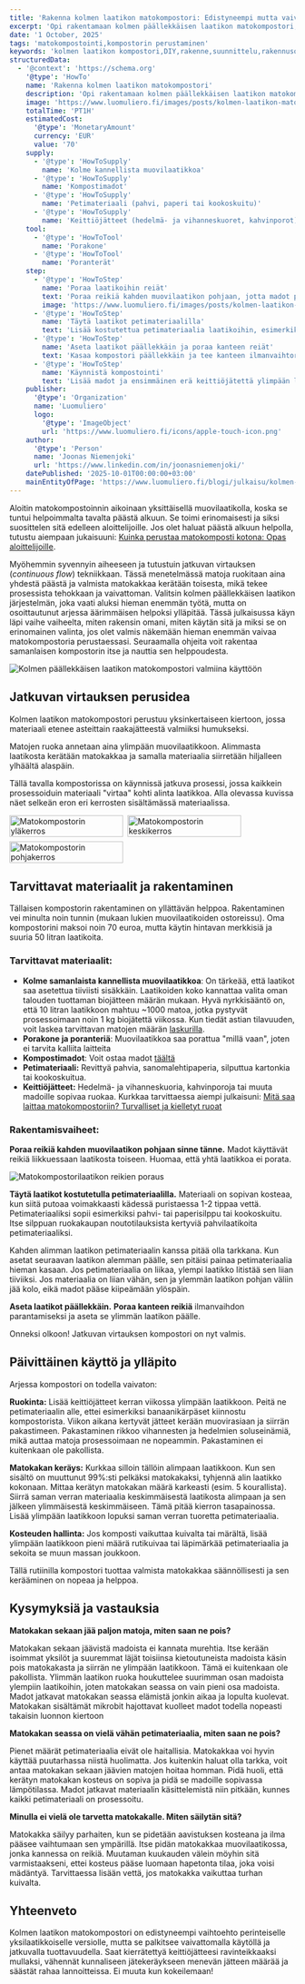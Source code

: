```yaml
---
title: 'Rakenna kolmen laatikon matokompostori: Edistyneempi mutta vaivaton matokompostori'
excerpt: 'Opi rakentamaan kolmen päällekkäisen laatikon matokompostori, joka perustuu jatkuvaan virtaukseen. Tämä helppohoitoinen järjestelmä tuottaa valmista matokakkaa ja on äärimmäisen helppohoitoinen.'
date: '1 October, 2025'
tags: 'matokompostointi,kompostorin perustaminen'
keywords: 'kolmen laatikon kompostori,DIY,rakenne,suunnittelu,rakennusohje,matokomposti,kompostimadot,kerroksellinen järjestelmä,käyttö,huolto,tehokkuus,keittiöjäte,biojäte,lannoite,kestävä ratkaisu,askartelu,kotikompostointi,käytännöllisyys,ravinnekierto,omatoimisuus,projekti'
structuredData:
  - '@context': 'https://schema.org'
    '@type': 'HowTo'
    name: 'Rakenna kolmen laatikon matokompostori'
    description: 'Opi rakentamaan kolmen päällekkäisen laatikon matokompostori, joka perustuu jatkuvaan virtaukseen ja tuottaa valmista matokakkaa helposti.'
    image: 'https://www.luomuliero.fi/images/posts/kolmen-laatikon-matokompostori-edistyneempi-helppohoitoinen/kolmen_laatikon_kompostori-1200.jpg'
    totalTime: 'PT1H'
    estimatedCost:
      '@type': 'MonetaryAmount'
      currency: 'EUR'
      value: '70'
    supply:
      - '@type': 'HowToSupply'
        name: 'Kolme kannellista muovilaatikkoa'
      - '@type': 'HowToSupply'
        name: 'Kompostimadot'
      - '@type': 'HowToSupply'
        name: 'Petimateriaali (pahvi, paperi tai kookoskuitu)'
      - '@type': 'HowToSupply'
        name: 'Keittiöjätteet (hedelmä- ja vihanneskuoret, kahvinporot)'
    tool:
      - '@type': 'HowToTool'
        name: 'Porakone'
      - '@type': 'HowToTool'
        name: 'Poranterät'
    step:
      - '@type': 'HowToStep'
        name: 'Poraa laatikoihin reiät'
        text: 'Poraa reikiä kahden muovilaatikon pohjaan, jotta madot pääsevät liikkumaan kerrosten välillä. Yksi laatikko jätetään poraamatta.'
        image: 'https://www.luomuliero.fi/images/posts/kolmen-laatikon-matokompostori-edistyneempi-helppohoitoinen/kolmen_laatikon_kompostori_poraus-800.jpg'
      - '@type': 'HowToStep'
        name: 'Täytä laatikot petimateriaalilla'
        text: 'Lisää kostutettua petimateriaalia laatikoihin, esimerkiksi silputtua pahvia tai kookoskuitua. Materiaalin tulee olla kosteaa, mutta ei märkää.'
      - '@type': 'HowToStep'
        name: 'Aseta laatikot päällekkäin ja poraa kanteen reiät'
        text: 'Kasaa kompostori päällekkäin ja tee kanteen ilmanvaihtoreiät. Näin varmistat riittävän hapensaannin.'
      - '@type': 'HowToStep'
        name: 'Käynnistä kompostointi'
        text: 'Lisää madot ja ensimmäinen erä keittiöjätettä ylimpään laatikkoon. Pidä kansi päällä ja seuraa kosteutta säännöllisesti.'
    publisher:
      '@type': 'Organization'
      name: 'Luomuliero'
      logo:
        '@type': 'ImageObject'
        url: 'https://www.luomuliero.fi/icons/apple-touch-icon.png'
    author:
      '@type': 'Person'
      name: 'Joonas Niemenjoki'
      url: 'https://www.linkedin.com/in/joonasniemenjoki/'
    datePublished: '2025-10-01T00:00:00+03:00'
    mainEntityOfPage: 'https://www.luomuliero.fi/blogi/julkaisu/kolmen-laatikon-matokompostori-edistyneempi-helppohoitoinen'
---
```


Aloitin matokompostoinnin aikoinaan yksittäisellä muovilaatikolla, koska se tuntui helpoimmalta tavalta päästä alkuun. Se toimi erinomaisesti ja siksi suosittelen sitä edelleen aloittelijoille. Jos olet haluat päästä alkuun helpolla, tutustu aiempaan jukaisuuni: [Kuinka perustaa matokomposti kotona: Opas aloittelijoille](https://www.luomuliero.fi/blogi/julkaisu/kuinka-perustaa-matokomposti-kotona-opas-aloittelijoille).

Myöhemmin syvennyin aiheeseen ja tutustuin jatkuvan virtauksen (_continuous flow_) tekniikkaan. Tässä menetelmässä matoja ruokitaan aina yhdestä päästä ja valmista matokakkaa kerätään toisesta, mikä tekee prosessista tehokkaan ja vaivattoman. Valitsin kolmen päällekkäisen laatikon järjestelmän, joka vaati aluksi hieman enemmän työtä, mutta on osoittautunut arjessa äärimmäisen helpoksi ylläpitää. Tässä julkaisussa käyn läpi vaihe vaiheelta, miten rakensin omani, miten käytän sitä ja miksi se on erinomainen valinta, jos olet valmis näkemään hieman enemmän vaivaa matokompostoria perustaessasi. Seuraamalla ohjeita voit rakentaa samanlaisen kompostorin itse ja nauttia sen helppoudesta.

<picture>
  <source srcset="/images/posts/kolmen-laatikon-matokompostori-edistyneempi-helppohoitoinen/kolmen_laatikon_kompostori-800.avif 800w, /images/posts/kolmen-laatikon-matokompostori-edistyneempi-helppohoitoinen/kolmen_laatikon_kompostori-1200.avif 1200w" type="image/avif">
  <source srcset="/images/posts/kolmen-laatikon-matokompostori-edistyneempi-helppohoitoinen/kolmen_laatikon_kompostori-800.webp 800w, /images/posts/kolmen-laatikon-matokompostori-edistyneempi-helppohoitoinen/kolmen_laatikon_kompostori-1200.webp 1200w" type="image/webp">
  <img src="/images/posts/kolmen-laatikon-matokompostori-edistyneempi-helppohoitoinen/kolmen_laatikon_kompostori-800.jpg" srcset="/images/posts/kolmen-laatikon-matokompostori-edistyneempi-helppohoitoinen/kolmen_laatikon_kompostori-800.jpg 800w, /images/posts/kolmen-laatikon-matokompostori-edistyneempi-helppohoitoinen/kolmen_laatikon_kompostori-1200.jpg 1200w" alt="Kolmen päällekkäisen laatikon matokompostori valmiina käyttöön" sizes="(max-width: 600px) 100vw, 800px" style="max-width:100%;height:auto;" loading="lazy">
</picture>

## Jatkuvan virtauksen perusidea

Kolmen laatikon matokompostori perustuu yksinkertaiseen kiertoon, jossa materiaali etenee asteittain raakajätteestä valmiiksi humukseksi.

Matojen ruoka annetaan aina ylimpään muovilaatikkoon. Alimmasta laatikosta kerätään matokakkaa ja samalla materiaalia siirretään hiljalleen ylhäältä alaspäin.

Tällä tavalla kompostorissa on käynnissä jatkuva prosessi, jossa kaikkein prosessoiduin materiaali "virtaa" kohti alinta laatikkoa. Alla olevassa kuvissa näet selkeän eron eri kerrosten sisältämässä materiaalissa.

<div style="display:flex;flex-wrap:wrap;gap:0.5rem;max-width:100%;">
  <picture style="flex:1 1 calc(33.333% - 0.5rem);max-width:calc(33.333% - 0.5rem);display:block;min-width:200px;">
    <source srcset="/images/posts/kolmen-laatikon-matokompostori-edistyneempi-helppohoitoinen/matokompostori_ylakerros-800.avif 800w, /images/posts/kolmen-laatikon-matokompostori-edistyneempi-helppohoitoinen/matokompostori_ylakerros-1200.avif 1200w" type="image/avif">
    <source srcset="/images/posts/kolmen-laatikon-matokompostori-edistyneempi-helppohoitoinen/matokompostori_ylakerros-800.webp 800w, /images/posts/kolmen-laatikon-matokompostori-edistyneempi-helppohoitoinen/matokompostori_ylakerros-1200.webp 1200w" type="image/webp">
    <img src="/images/posts/kolmen-laatikon-matokompostori-edistyneempi-helppohoitoinen/matokompostori_ylakerros-800.jpg"
         srcset="/images/posts/kolmen-laatikon-matokompostori-edistyneempi-helppohoitoinen/matokompostori_ylakerros-800.jpg 800w, /images/posts/kolmen-laatikon-matokompostori-edistyneempi-helppohoitoinen/matokompostori_ylakerros-1200.jpg 1200w"
         alt="Matokompostorin yläkerros"
         sizes="(max-width: 900px) 100vw, 33vw"
         style="width:100%;height:auto;display:block;"
         loading="lazy" decoding="async">
  </picture>

  <picture style="flex:1 1 calc(33.333% - 0.5rem);max-width:calc(33.333% - 0.5rem);display:block;min-width:200px;">
    <source srcset="/images/posts/kolmen-laatikon-matokompostori-edistyneempi-helppohoitoinen/matokompostori_keskikerros-800.avif 800w, /images/posts/kolmen-laatikon-matokompostori-edistyneempi-helppohoitoinen/matokompostori_keskikerros-1200.avif 1200w" type="image/avif">
    <source srcset="/images/posts/kolmen-laatikon-matokompostori-edistyneempi-helppohoitoinen/matokompostori_keskikerros-800.webp 800w, /images/posts/kolmen-laatikon-matokompostori-edistyneempi-helppohoitoinen/matokompostori_keskikerros-1200.webp 1200w" type="image/webp">
    <img src="/images/posts/kolmen-laatikon-matokompostori-edistyneempi-helppohoitoinen/matokompostori_keskikerros-800.jpg"
         srcset="/images/posts/kolmen-laatikon-matokompostori-edistyneempi-helppohoitoinen/matokompostori_keskikerros-800.jpg 800w, /images/posts/kolmen-laatikon-matokompostori-edistyneempi-helppohoitoinen/matokompostori_keskikerros-1200.jpg 1200w"
         alt="Matokompostorin keskikerros"
         sizes="(max-width: 900px) 100vw, 33vw"
         style="width:100%;height:auto;display:block;"
         loading="lazy" decoding="async">
  </picture>

  <picture style="flex:1 1 calc(33.333% - 0.5rem);max-width:calc(33.333% - 0.5rem);display:block;min-width:200px;">
    <source srcset="/images/posts/kolmen-laatikon-matokompostori-edistyneempi-helppohoitoinen/matokompostori_pohjakerros-800.avif 800w, /images/posts/kolmen-laatikon-matokompostori-edistyneempi-helppohoitoinen/matokompostori_pohjakerros-1200.avif 1200w" type="image/avif">
    <source srcset="/images/posts/kolmen-laatikon-matokompostori-edistyneempi-helppohoitoinen/matokompostori_pohjakerros-800.webp 800w, /images/posts/kolmen-laatikon-matokompostori-edistyneempi-helppohoitoinen/matokompostori_pohjakerros-1200.webp 1200w" type="image/webp">
    <img src="/images/posts/kolmen-laatikon-matokompostori-edistyneempi-helppohoitoinen/matokompostori_pohjakerros-800.jpg"
         srcset="/images/posts/kolmen-laatikon-matokompostori-edistyneempi-helppohoitoinen/matokompostori_pohjakerros-800.jpg 800w, /images/posts/kolmen-laatikon-matokompostori-edistyneempi-helppohoitoinen/matokompostori_pohjakerros-1200.jpg 1200w"
         alt="Matokompostorin pohjakerros"
         sizes="(max-width: 900px) 100vw, 33vw"
         style="width:100%;height:auto;display:block;"
         loading="lazy" decoding="async">
  </picture>
</div>

## Tarvittavat materiaalit ja rakentaminen

Tällaisen kompostorin rakentaminen on yllättävän helppoa. Rakentaminen vei minulta noin tunnin (mukaan lukien muovilaatikoiden ostoreissu). Oma kompostorini maksoi noin 70 euroa, mutta käytin hintavan merkkisiä ja suuria 50 litran laatikoita.

### Tarvittavat materiaalit:

- **Kolme samanlaista kannellista muovilaatikkoa**: On tärkeää, että laatikot saa asetettua tiiviisti sisäkkäin. Laatikoiden koko kannattaa valita oman talouden tuottaman biojätteen määrän mukaan. Hyvä nyrkkisääntö on, että 10 litran laatikkoon mahtuu ~1000 matoa, jotka pystyvät prosessoimaan noin 1 kg biojätettä viikossa. Kun tiedät astian tilavuuden, voit laskea tarvittavan matojen määrän [laskurilla](https://www.luomuliero.fi/matolaskuri).
- **Porakone ja poranteriä**: Muovilaatikkoa saa porattua "millä vaan", joten ei tarvita kalliita laitteita
- **Kompostimadot**: Voit ostaa madot [täältä](https://www.luomuliero.fi/madot)
- **Petimateriaali:** Revittyä pahvia, sanomalehtipaperia, silputtua kartonkia tai kookoskuitua.
- **Keittiöjätteet:** Hedelmä- ja vihanneskuoria, kahvinporoja tai muuta madoille sopivaa ruokaa. Kurkkaa tarvittaessa aiempi julkaisuni: [Mitä saa laittaa matokompostoriin? Turvalliset ja kielletyt ruoat](https://www.luomuliero.fi/blogi/julkaisu/mita-saa-laittaa-matokompostoriin-turvalliset-ja-kielletyt-ruoat)

### Rakentamisvaiheet:

**Poraa reikiä kahden muovilaatikon pohjaan sinne tänne.** Madot käyttävät reikiä liikkuessaan laatikosta toiseen. Huomaa, että yhtä laatikkoa ei porata.

<picture>
  <source srcset="/images/posts/kolmen-laatikon-matokompostori-edistyneempi-helppohoitoinen/kolmen_laatikon_kompostori_poraus-800.avif 800w, /images/posts/kolmen-laatikon-matokompostori-edistyneempi-helppohoitoinen/kolmen_laatikon_kompostori_poraus-1200.avif 1200w" type="image/avif">
  <source srcset="/images/posts/kolmen-laatikon-matokompostori-edistyneempi-helppohoitoinen/kolmen_laatikon_kompostori_poraus-800.webp 800w, /images/posts/kolmen-laatikon-matokompostori-edistyneempi-helppohoitoinen/kolmen_laatikon_kompostori_poraus-1200.webp 1200w" type="image/webp">
  <img src="/images/posts/kolmen-laatikon-matokompostori-edistyneempi-helppohoitoinen/kolmen_laatikon_kompostori_poraus-800.jpg" srcset="/images/posts/kolmen-laatikon-matokompostori-edistyneempi-helppohoitoinen/kolmen_laatikon_kompostori_poraus-800.jpg 800w, /images/posts/kolmen-laatikon-matokompostori-edistyneempi-helppohoitoinen/kolmen_laatikon_kompostori_poraus-1200.jpg 1200w" alt="Matokompostorilaatikon reikien poraus" sizes="(max-width: 600px) 100vw, 800px" style="max-width:300px;height:auto;" loading="lazy">
</picture>

**Täytä laatikot kostutetulla petimateriaalilla.** Materiaali on sopivan kosteaa, kun siitä putoaa voimakkaasti kädessä puristaessa 1-2 tippaa vettä. Petimateriaaliksi sopii esimerkiksi pahvi- tai paperisilppu tai kookoskuitu. Itse silppuan ruokakaupan noutotilauksista kertyviä pahvilaatikoita petimateriaaliksi.

<aside>Kahden alimman laatikon petimateriaalin kanssa pitää olla tarkkana. Kun asetat seuraavan laatikon alemman päälle, sen pitäisi painaa petimateriaalia hieman kasaan. Jos petimateriaalia on liikaa, ylempi laatikko litistää sen liian tiiviiksi. Jos materiaalia on liian vähän, sen ja ylemmän laatikon pohjan väliin jää kolo, eikä madot pääse kiipeämään ylöspäin.</aside>

**Aseta laatikot päällekkäin.** **Poraa kanteen reikiä** ilmanvaihdon parantamiseksi ja aseta se ylimmän laatikon päälle.

Onneksi olkoon! Jatkuvan virtauksen kompostori on nyt valmis.

## Päivittäinen käyttö ja ylläpito

Arjessa kompostori on todella vaivaton:

**Ruokinta:** Lisää keittiöjätteet kerran viikossa ylimpään laatikkoon. Peitä ne petimateriaalin alle, ettei esimerkiksi banaanikärpäset kiinnostu kompostorista. Viikon aikana kertyvät jätteet kerään muovirasiaan ja siirrän pakastimeen. Pakastaminen rikkoo vihannesten ja hedelmien soluseinämiä, mikä auttaa matoja prosessoimaan ne nopeammin. Pakastaminen ei kuitenkaan ole pakollista.

**Matokakan keräys:** Kurkkaa silloin tällöin alimpaan laatikkoon. Kun sen sisältö on muuttunut 99%:sti pelkäksi matokakaksi, tyhjennä alin laatikko kokonaan. Mittaa kerätyn matokakan määrä karkeasti (esim. 5 kourallista). Siirrä saman verran materiaalia keskimmäisestä laatikosta alimpaan ja sen jälkeen ylimmäisestä keskimmäiseen. Tämä pitää kierron tasapainossa. Lisää ylimpään laatikkoon lopuksi saman verran tuoretta petimateriaalia.

**Kosteuden hallinta:** Jos komposti vaikuttaa kuivalta tai märältä, lisää ylimpään laatikkoon pieni määrä rutikuivaa tai läpimärkää petimateriaalia ja sekoita se muun massan joukkoon.

Tällä rutiinilla kompostori tuottaa valmista matokakkaa säännöllisesti ja sen kerääminen on nopeaa ja helppoa.

## Kysymyksiä ja vastauksia

**Matokakan sekaan jää paljon matoja, miten saan ne pois?**

Matokakan sekaan jäävistä madoista ei kannata murehtia. Itse kerään isoimmat yksilöt ja suuremmat läjät toisiinsa kietoutuneista madoista käsin pois matokakasta ja siirrän ne ylimpään laatikkoon. Tämä ei kuitenkaan ole pakollista. Ylimmän laatikon ruoka houkuttelee suurimman osan madoista ylempiin laatikoihin, joten matokakan seassa on vain pieni osa madoista. Madot jatkavat matokakan seassa elämistä jonkin aikaa ja lopulta kuolevat. Matokakan sisältämät mikrobit hajottavat kuolleet madot todella nopeasti takaisin luonnon kiertoon

**Matokakan seassa on vielä vähän petimateriaalia, miten saan ne pois?**

Pienet määrät petimateriaalia eivät ole haitallisia. Matokakkaa voi hyvin käyttää puutarhassa niistä huolimatta. Jos kuitenkin haluat olla tarkka, voit antaa matokakan sekaan jäävien matojen hoitaa homman. Pidä huoli, että kerätyn matokakan kosteus on sopiva ja pidä se madoille sopivassa lämpötilassa. Madot jatkavat materiaalin käsittelemistä niin pitkään, kunnes kaikki petimateriaali on prosessoitu.

**Minulla ei vielä ole tarvetta matokakalle. Miten säilytän sitä?**

Matokakka säilyy parhaiten, kun se pidetään aavistuksen kosteana ja ilma pääsee vaihtumaan sen ympärillä. Itse pidän matokakkaa muovilaatikossa, jonka kannessa on reikiä. Muutaman kuukauden välein möyhin sitä varmistaakseni, ettei kosteus pääse luomaan hapetonta tilaa, joka voisi mädäntyä. Tarvittaessa lisään vettä, jos matokakka vaikuttaa turhan kuivalta.

## Yhteenveto

Kolmen laatikon matokompostori on edistyneempi vaihtoehto perinteiselle yksilaatikkoiselle versiolle, mutta se palkitsee vaivattomalla käytöllä ja jatkuvalla tuottavuudella. Saat kierrätettyä keittiöjätteesi ravinteikkaaksi mullaksi, vähennät kunnaliseen jätekeräykseen menevän jätteen määrää ja säästät rahaa lannoitteissa. Ei muuta kun kokeilemaan!
